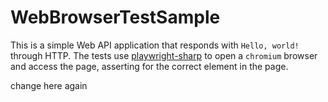 # WebBrowserTestSample

This is a simple Web API application that responds with `Hello, world!` through HTTP. The tests use [playwright-sharp](https://github.com/microsoft/playwright-sharp) to open a `chromium` browser and access the page, asserting for the correct element in the page.

change here again 